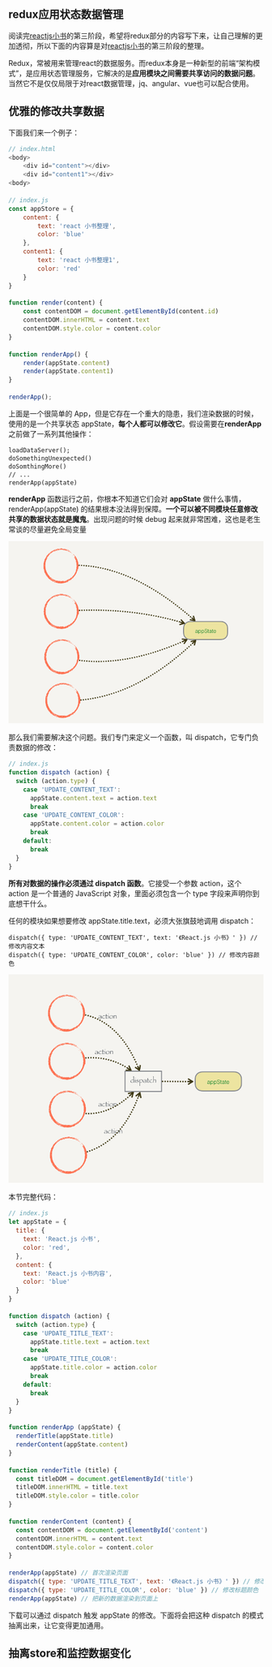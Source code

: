 ## redux应用状态数据管理

阅读完[reactjs小书](http://huziketang.mangojuice.top/books/react/lesson30)的第三阶段，希望将redux部分的内容写下来，让自己理解的更加透彻，所以下面的内容算是对[reactjs小书](http://huziketang.mangojuice.top/books/react/lesson30)的第三阶段的整理。

Redux，常被用来管理react的数据服务。而redux本身是一种新型的前端“架构模式”，是应用状态管理服务，它解决的是**应用模块之间需要共享访问的数据问题**。当然它不是仅仅局限于对react数据管理，jq、angular、vue也可以配合使用。

## 优雅的修改共享数据
下面我们来一个例子：
```javascript
// index.html
<body>
    <div id="content"></div>
    <div id="content1"></div>
<body>

// index.js
const appStore = {
    content: {
        text: 'react 小书整理',
        color: 'blue'
    },
    content1: {
        text: 'react 小书整理1',
        color: 'red'
    }
}

function render(content) {
    const contentDOM = document.getElementById(content.id)
    contentDOM.innerHTML = content.text
    contentDOM.style.color = content.color
}

function renderApp() {
    render(appState.content)
    render(appState.content1)
}

renderApp();
```

上面是一个很简单的 App，但是它存在一个重大的隐患，我们渲染数据的时候，使用的是一个共享状态 appState，**每个人都可以修改它**。假设需要在**renderApp**之前做了一系列其他操作：
```
loadDataServer();
doSomethingUnexpected()
doSomthingMore()
// ...
renderApp(appState)
```
**renderApp** 函数运行之前，你根本不知道它们会对 **appState** 做什么事情，renderApp(appState) 的结果根本没法得到保障。**一个可以被不同模块任意修改共享的数据状态就是魔鬼**。出现问题的时候 debug 起来就非常困难，这也是老生常谈的尽量避免全局变量

![img1](../../Img/CA34AC20-F3C0-438F-AD64-66C5E0986669.png)

那么我们需要解决这个问题。我们专门来定义一个函数，叫 dispatch，它专门负责数据的修改：
```javascript
// index.js
function dispatch (action) {
  switch (action.type) {
    case 'UPDATE_CONTENT_TEXT':
      appState.content.text = action.text
      break
    case 'UPDATE_CONTENT_COLOR':
      appState.content.color = action.color
      break
    default:
      break
  }
}
```
**所有对数据的操作必须通过 dispatch 函数**。它接受一个参数 action，这个 action 是一个普通的 JavaScript 对象，里面必须包含一个 type 字段来声明你到底想干什么。

任何的模块如果想要修改 appState.title.text，必须大张旗鼓地调用 dispatch：
```
dispatch({ type: 'UPDATE_CONTENT_TEXT', text: '《React.js 小书》' }) // 修改内容文本
dispatch({ type: 'UPDATE_CONTENT_COLOR', color: 'blue' }) // 修改内容颜色
```

![img2](../../img/7536BBF9-6563-4FD5-8359-28D3A5254EE7.png)

本节完整代码：
```javascript
// index.js
let appState = {
  title: {
    text: 'React.js 小书',
    color: 'red',
  },
  content: {
    text: 'React.js 小书内容',
    color: 'blue'
  }
}

function dispatch (action) {
  switch (action.type) {
    case 'UPDATE_TITLE_TEXT':
      appState.title.text = action.text
      break
    case 'UPDATE_TITLE_COLOR':
      appState.title.color = action.color
      break
    default:
      break
  }
}

function renderApp (appState) {
  renderTitle(appState.title)
  renderContent(appState.content)
}

function renderTitle (title) {
  const titleDOM = document.getElementById('title')
  titleDOM.innerHTML = title.text
  titleDOM.style.color = title.color
}

function renderContent (content) {
  const contentDOM = document.getElementById('content')
  contentDOM.innerHTML = content.text
  contentDOM.style.color = content.color
}

renderApp(appState) // 首次渲染页面
dispatch({ type: 'UPDATE_TITLE_TEXT', text: '《React.js 小书》' }) // 修改标题文本
dispatch({ type: 'UPDATE_TITLE_COLOR', color: 'blue' }) // 修改标题颜色
renderApp(appState) // 把新的数据渲染到页面上
```

下载可以通过 dispatch 触发 appState 的修改。下面将会把这种 dispatch 的模式抽离出来，让它变得更加通用。

## 抽离store和监控数据变化






